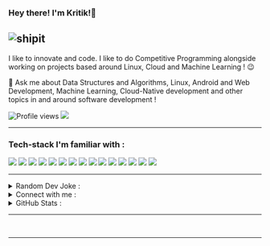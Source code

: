 ### Hey there! I'm Kritik!👋
![shipit](https://github.githubassets.com/images/icons/emoji/shipit.png)
---

I like to innovate and code. I like to do Competitive Programming alongside working on projects based around Linux, Cloud and Machine Learning ! :wink:
 
 💬 Ask me about Data Structures and Algorithms, Linux, Android and Web Development, Machine Learning, Cloud-Native development and other topics in and around software development !

![Profile views](https://komarev.com/ghpvc/?username=kritikmodi)   <img src="https://img.shields.io/github/followers/kritikmodi?label=Follow" style=" float:left, margin-right:10px" />

---

### Tech-stack I'm familiar with :

<img src="http://img.shields.io/badge/-Java-F89820?style=flat&logo=java&logoColor=white"> <img src="https://img.shields.io/badge/-C%20&%20C++-659ad2?style=flat&logo=cpp%2B%2B&logoColor=ffffff"> <img src="https://img.shields.io/badge/-Golang-blue?style=flat&logo=go&logoColor=white"> <img src="https://img.shields.io/badge/-Python-black?style=flat&logo=python&logoColor=white"> <img src="https://img.shields.io/badge/-Dart-blue?style=flat&logo=dart&logoColor=white">  <img src="https://img.shields.io/badge/-SQL-blacke?style=flat&logo=sql&logoColor=white"> <img src="https://img.shields.io/badge/-Android Studio-green?style=flat&logo=android&logoColor=white"> <img src="https://img.shields.io/badge/-Flutter-blue?style=flat&logo=flutter&logoColor=white"> <img src="https://img.shields.io/badge/-Postman-orange?style=flat&logo=postman&logoColor=white">
<img src="https://img.shields.io/badge/-Firebase-FFA611?style=flat&logo=firebase&logoColor=FFFFFF"> <img src="https://img.shields.io/badge/-Docker-blue?style=flat&logo=docker&logoColor=FFFFFF"> <img src="https://img.shields.io/badge/-Blockchain-yellow?style=flat&logo=blockchain&logoColor=FFFFFF"> <img src="https://img.shields.io/badge/-IOT-purple?style=flat&logo=iot&logoColor=FFFFFF"> <img src="https://img.shields.io/badge/-Unity3D-black?style=flat&logo=unity3d&logoColor=FFFFFF"> <img src="http://img.shields.io/badge/-Git-F1502F?style=flat&logo=git&logoColor=FFFFFF">

---

<details>
  <summary>Random Dev Joke :</summary>
  <br/>
  <img src="https://readme-jokes.vercel.app/api" alt="Jokes Card" /> 
</details>

<details>
  <summary>Connect with me :</summary>
  <br/>
  <p gap="2" align="left">
  <a href="https://www.linkedin.com/in/kritik-modi-2b5415162/" target="blank"><img align="center" src="https://raw.githubusercontent.com/rahuldkjain/github-profile-readme-generator/master/src/images/icons/Social/linked-in-alt.svg" alt="kritikmodi" height="30" width="40" /></a>
  <a href="https://twitter.com/muchWowLessOww" target="blank"><img align="center" src="https://raw.githubusercontent.com/rahuldkjain/github-profile-readme-generator/master/src/images/icons/Social/twitter.svg" alt="kritikmodi" height="30" width="40" /></a>
  <a href="https://instagram.com/kritikmodi" target="blank"><img align="center" src="https://raw.githubusercontent.com/rahuldkjain/github-profile-readme-generator/master/src/images/icons/Social/instagram.svg" alt="kritikmodi" height="30" width="40" /></a>
  </p>
  <br/>
</details>

<details>
 <summary aria-label="stats">GitHub Stats :</summary>
 <br/>
 <p>&nbsp;<img align="center" src="https://github-readme-stats.vercel.app/api?username=kritikmodi&show_icons=true&locale=en" alt="kritikmodi" /></p>
 <p><img align="left" src="https://github-readme-stats.vercel.app/api/top-langs?username=kritikmodi&show_icons=true&locale=en&layout=compact" alt="kritikmodi" /></p>
</details>

---

<br/>

---

[twitter]: https://twitter.com/muchwowlessoww
[instagram]: https://www.instagram.com/kritikmodi
[linkedin]: https://www.linkedin.com/in/kritik-modi-2b5415162/
